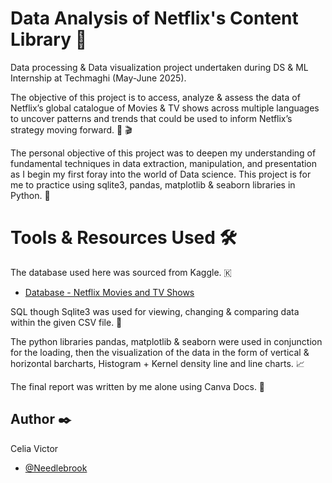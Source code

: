 # Data Analysis of Netflix's Content Library 🍿
Data processing &amp; Data visualization project undertaken during DS &amp; ML Internship at Techmaghi (May-June 2025).

The objective of this project is to access, analyze & assess the data of Netflix’s global catalogue of Movies & TV shows across multiple languages to uncover patterns and trends that could be used to inform Netflix’s strategy moving forward. 🎥 🎬

The personal objective of this project was to deepen my understanding of fundamental techniques in data extraction, manipulation, and presentation as I begin my first foray into the world of Data science. This project is for me to practice using sqlite3, pandas, matplotlib & seaborn libraries in Python. 🐍

# Tools &amp; Resources Used 🛠️
The database used here was sourced from Kaggle. 🇰
- [Database - Netflix Movies and TV Shows](https://www.kaggle.com/datasets/shivamb/netflix-shows)

SQL though Sqlite3 was used for viewing, changing & comparing data within the given CSV file. 📁

The python libraries pandas, matplotlib & seaborn were used in conjunction for the loading, then the visualization of the data in the form of vertical & horizontal barcharts, Histogram + Kernel density line and line charts. 📈

The final report was written by me alone using Canva Docs. 📄

## Author ✒️

Celia Victor 
- [@Needlebrook](https://github.com/Needlebrook)
